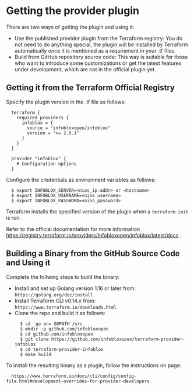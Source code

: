 
# Getting the provider plugin
There are two ways of getting the plugin and using it:

* Use the published provider plugin from the Terraform registry: You do not need to do anything special, the plugin will be installed by Terraform automatically once it is mentioned as a requirement in your .tf files.
* Build from GitHub repository source code: This way is suitable for those who want to introduce some customizations or get the latest features under development, which are not in the official plugin yet.

## Getting it from the Terraform Official Registry
Specify the plugin version in the .tf file as follows:
  ```
    terraform {
      required_providers {
        infoblox = {
          source = "infobloxopen/infoblox"
          version = ">= 2.0.1"
        }
      }
    }

    provider "infoblox" {
      # Configuration options
    }
  ```

Configure the credentials as environment variables as follows:
  ```
    $ export INFOBLOX_SERVER=<nios_ip-addr> or <hostname>
    $ export INFOBLOX_USERNAME=<nios_username>
    $ export INFOBLOX_PASSWORD=<nios_password>
  ```

Terraform installs the specified version of the plugin when a `terraform init` is run.

Refer to the official documentation for more information https://registry.terraform.io/providers/infobloxopen/infoblox/latest/docs .

## Building a Binary from the GitHub Source Code and Using it
Complete the follwing steps to build the binary:
* Install and set up Golang  version 1.16 or later from:
  `https://golang.org/doc/install`
* Install Terraform CLI v0.14.x from:  
  `https://www.terraform.io/downloads.html`
* Clone the repo and build it as follows:
  ```
    $ cd `go env GOPATH`/src
    $ mkdir -p github.com/infobloxopen
    $ cd github.com/infobloxopen
    $ git clone https://github.com/infobloxopen/terraform-provider-infoblox
    $ cd terraform-provider-infoblox
    $ make build
  ```  

To install the resulting binary as a plugin, follow the instructions on page:
  ```
    https://www.terraform.io/docs/cli/config/config-file.html#development-overrides-for-provider-developers
  ```
